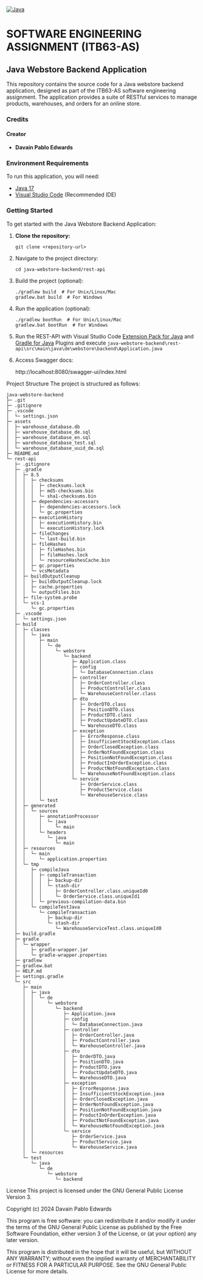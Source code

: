 [![Java](https://img.shields.io/badge/java-%2017-brown.svg)](https://www.java.com/de/download/faq/java17.xml)

# SOFTWARE ENGINEERING ASSIGNMENT (ITB63-AS)

## Java Webstore Backend Application

This repository contains the source code for a Java webstore backend application, designed as part of the ITB63-AS software engineering assignment. The application provides a suite of RESTful services to manage products, warehouses, and orders for an online store.

### Credits

#### Creator

- **Davain Pablo Edwards**

### Environment Requirements

To run this application, you will need:

- [Java 17](https://www.java.com/de/download/)
- [Visual Studio Code](https://code.visualstudio.com/download) (Recommended IDE)

### Getting Started

To get started with the Java Webstore Backend Application:

1. **Clone the repository:**
   ```
   git clone <repository-url>
   ```

2. Navigate to the project directory:
   ```
   cd java-webstore-backend/rest-api
   ```

3. Build the project (optional):
   ```
   ./gradlew build  # For Unix/Linux/Mac
   gradlew.bat build  # For Windows
   ```
4. Run the application (optional):
   ```
   ./gradlew bootRun  # For Unix/Linux/Mac
   gradlew.bat bootRun  # For Windows
   ```
5. Run the REST-API with Visual Studio Code [Extension Pack for Java](https://marketplace.visualstudio.com/items?itemName=vscjava.vscode-java-pack) and [Gradle for Java](https://marketplace.visualstudio.com/items?itemName=vscjava.vscode-gradle) Plugins
   and execute `java-webstore-backend\rest-api\src\main\java\de\webstore\backend\Application.java` 

6. Access Swagger docs:

   http://localhost:8080/swagger-ui/index.html

Project Structure
The project is structured as follows:

```
java-webstore-backend
├─ .git
├─ .gitignore
├─ .vscode
│  └─ settings.json
├─ assets
│  ├─ warehouse_database.db
│  ├─ warehouse_database_de.sql
│  ├─ warehouse_database_en.sql
│  ├─ warehouse_database_test.sql
│  └─ warehouse_database_uuid_de.sql
├─ README.md
└─ rest-api
   ├─ .gitignore
   ├─ .gradle
   │  ├─ 8.5
   │  │  ├─ checksums
   │  │  │  ├─ checksums.lock
   │  │  │  ├─ md5-checksums.bin
   │  │  │  └─ sha1-checksums.bin
   │  │  ├─ dependencies-accessors
   │  │  │  ├─ dependencies-accessors.lock
   │  │  │  └─ gc.properties
   │  │  ├─ executionHistory
   │  │  │  ├─ executionHistory.bin
   │  │  │  └─ executionHistory.lock
   │  │  ├─ fileChanges
   │  │  │  └─ last-build.bin
   │  │  ├─ fileHashes
   │  │  │  ├─ fileHashes.bin
   │  │  │  ├─ fileHashes.lock
   │  │  │  └─ resourceHashesCache.bin
   │  │  ├─ gc.properties
   │  │  └─ vcsMetadata
   │  ├─ buildOutputCleanup
   │  │  ├─ buildOutputCleanup.lock
   │  │  ├─ cache.properties
   │  │  └─ outputFiles.bin
   │  ├─ file-system.probe
   │  └─ vcs-1
   │     └─ gc.properties
   ├─ .vscode
   │  └─ settings.json
   ├─ build
   │  ├─ classes
   │  │  └─ java
   │  │     ├─ main
   │  │     │  └─ de
   │  │     │     └─ webstore
   │  │     │        └─ backend
   │  │     │           ├─ Application.class
   │  │     │           ├─ config
   │  │     │           │  └─ DatabaseConnection.class
   │  │     │           ├─ controller
   │  │     │           │  ├─ OrderController.class
   │  │     │           │  ├─ ProductController.class
   │  │     │           │  └─ WarehouseController.class
   │  │     │           ├─ dto
   │  │     │           │  ├─ OrderDTO.class
   │  │     │           │  ├─ PositionDTO.class
   │  │     │           │  ├─ ProductDTO.class
   │  │     │           │  ├─ ProductUpdateDTO.class
   │  │     │           │  └─ WarehouseDTO.class
   │  │     │           ├─ exception
   │  │     │           │  ├─ ErrorResponse.class
   │  │     │           │  ├─ InsufficientStockException.class
   │  │     │           │  ├─ OrderClosedException.class
   │  │     │           │  ├─ OrderNotFoundException.class
   │  │     │           │  ├─ PositionNotFoundException.class
   │  │     │           │  ├─ ProductInOrderException.class
   │  │     │           │  ├─ ProductNotFoundException.class
   │  │     │           │  └─ WarehouseNotFoundException.class
   │  │     │           └─ service
   │  │     │              ├─ OrderService.class
   │  │     │              ├─ ProductService.class
   │  │     │              └─ WarehouseService.class
   │  │     └─ test
   │  ├─ generated
   │  │  └─ sources
   │  │     ├─ annotationProcessor
   │  │     │  └─ java
   │  │     │     └─ main
   │  │     └─ headers
   │  │        └─ java
   │  │           └─ main
   │  ├─ resources
   │  │  └─ main
   │  │     └─ application.properties
   │  └─ tmp
   │     ├─ compileJava
   │     │  ├─ compileTransaction
   │     │  │  ├─ backup-dir
   │     │  │  └─ stash-dir
   │     │  │     ├─ OrderController.class.uniqueId0
   │     │  │     └─ OrderService.class.uniqueId1
   │     │  └─ previous-compilation-data.bin
   │     └─ compileTestJava
   │        └─ compileTransaction
   │           ├─ backup-dir
   │           └─ stash-dir
   │              └─ WarehouseServiceTest.class.uniqueId0
   ├─ build.gradle
   ├─ gradle
   │  └─ wrapper
   │     ├─ gradle-wrapper.jar
   │     └─ gradle-wrapper.properties
   ├─ gradlew
   ├─ gradlew.bat
   ├─ HELP.md
   ├─ settings.gradle
   └─ src
      ├─ main
      │  ├─ java
      │  │  └─ de
      │  │     └─ webstore
      │  │        └─ backend
      │  │           ├─ Application.java
      │  │           ├─ config
      │  │           │  └─ DatabaseConnection.java
      │  │           ├─ controller
      │  │           │  ├─ OrderController.java
      │  │           │  ├─ ProductController.java
      │  │           │  └─ WarehouseController.java
      │  │           ├─ dto
      │  │           │  ├─ OrderDTO.java
      │  │           │  ├─ PositionDTO.java
      │  │           │  ├─ ProductDTO.java
      │  │           │  ├─ ProductUpdateDTO.java
      │  │           │  └─ WarehouseDTO.java
      │  │           ├─ exception
      │  │           │  ├─ ErrorResponse.java
      │  │           │  ├─ InsufficientStockException.java
      │  │           │  ├─ OrderClosedException.java
      │  │           │  ├─ OrderNotFoundException.java
      │  │           │  ├─ PositionNotFoundException.java
      │  │           │  ├─ ProductInOrderException.java
      │  │           │  ├─ ProductNotFoundException.java
      │  │           │  └─ WarehouseNotFoundException.java
      │  │           └─ service
      │  │              ├─ OrderService.java
      │  │              ├─ ProductService.java
      │  │              └─ WarehouseService.java
      │  └─ resources
      └─ test
         └─ java
            └─ de
               └─ webstore
                  └─ backend

```


License
This project is licensed under the GNU General Public License Version 3.

Copyright (c) 2024 Davain Pablo Edwards

This program is free software: you can redistribute it and/or modify it under the terms of the GNU General Public License as published by the Free Software Foundation, either version 3 of the License, or (at your option) any later version.

This program is distributed in the hope that it will be useful, but WITHOUT ANY WARRANTY; without even the implied warranty of MERCHANTABILITY or FITNESS FOR A PARTICULAR PURPOSE. See the GNU General Public License for more details.
